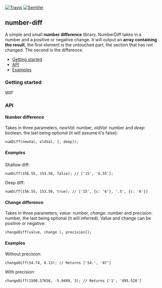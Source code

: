 [![Travis](https://img.shields.io/travis/StrongeLeeroy/number-diff.svg?style=flat-square)](https://travis-ci.org/StrongeLeeroy/number-diff)
[![SemVer](http://img.shields.io/:semver-1.0.0-brightgreen.svg?style=flat-square)](http://semver.org)
## number-diff
A simple and small **number difference** library.
NumberDiff takes in a number and a positive or negative change. It will output an **array containing the result**, the first element is the untouched part, the section that has not changed. The second is the difference.

* [Getting started](#getting-started)
* [API](#api)
* [Examples](#examples)

### Getting started
WIP

### API

#### Number difference
Takes in three parameters, *newVal*: number, *oldVal*: number and *deep*: boolean, the last being optional (it will assume it's false):

    numDiff(newVal, oldVal, [, deep]);

##### Examples
Shallow diff:

    numDiff(156.55, 153.56, false); // ['15', '6.55'];
    
Deep diff:

    numDiff(156.55, 153.56, true); // ['15', {c: '6'}, '.5', {c: '6'}]

#### Change difference
Takes in three parameters, *value*: number, *change*: number and *precision*: number, the last being optional (it will inferred). Value and change can be positive or negative:

    changeDiff(value, change [, precision]);

#### Examples
Without precision:

    changeDiff(54.74, 0.13); // Returns ['54.', '87']
    
With precision:

    changeDiff(1500.57656, -5.0489, 3); // Returns ['1', '495.528']
